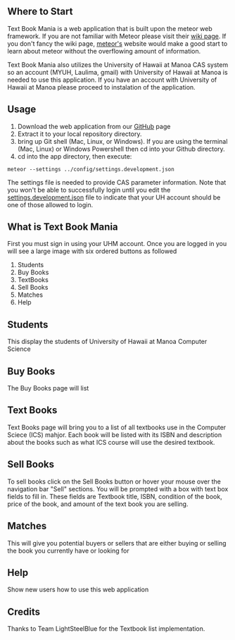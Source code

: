 ## Where to Start 

Text Book Mania is a web application that is built upon the meteor web framework. If you are not familiar with Meteor please visit their [wiki page](http://docs.meteor.com/#/full/quickstart). If you don't fancy the wiki page, [meteor's](https://www.meteor.com/) website would make a good start to learn about meteor without the overflowing amount of information. 

Text Book Mania also utilizes the University of Hawaii at Manoa CAS system so an account (MYUH, Laulima, gmail) with University of Hawaii at Manoa is needed to use this application. If you have an account with University of Hawaii at Manoa please proceed to instalation of the application.

## Usage

1. Download the web application from our [GitHub](http://textbookmania.github.io/RoyalBlue) page
2. Extract it to your local repository directory.
3. bring up Git shell (Mac, Linux, or Windows). If you are using the terminal (Mac, Linux) or Windows Powershell then cd into your Github directory.    
4. cd into the app directory, then execute: 

```
meteor --settings ../config/settings.development.json
```

The settings file is needed to provide CAS parameter information. Note that you won't be able to successfully login until you edit the [settings.development.json](https://github.com/ics-software-engineering/meteor-example-uh-cas/blob/master/config/settings.development.json) file to indicate that your UH account should be one of those allowed to login.

## What is Text Book Mania
First you must sign in using your UHM account. Once you are logged in you will see a large image with six ordered buttons as followed 
1) Students
2) Buy Books
3) TextBooks
4) Sell Books
5) Matches
6) Help

## Students
This display the students of University of Hawaii at Manoa Computer Science 

## Buy Books
The Buy Books page will list 


## Text Books
Text Books page will bring you to a list of all textbooks use in the Computer Sciece (ICS) mahjor. Each book will be listed with its ISBN and description about the books such as what ICS course will use the desired textbook.  


## Sell Books
To sell books click on the Sell Books button or hover your mouse over the navigation bar "Sell" sections. You will be prompted with a box with text box fields to fill in. These fields are Textbook title, ISBN, condition of the book, price of the book, and amount of the text book you are selling.  

## Matches
This will give you potential buyers or sellers that are either buying or selling the book you currently have or looking for 

## Help

Show new users how to use this web application 

## Credits

Thanks to Team LightSteelBlue for the Textbook list implementation.  

